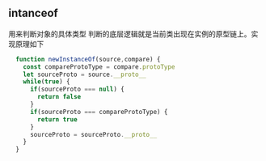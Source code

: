 ## intanceof
  用来判断对象的具体类型
  判断的底层逻辑就是当前类出现在实例的原型链上。实现原理如下

```javascript
  function newInstanceOf(source,compare) {
    const compareProtoType = compare.protoType
    let sourceProto = source.__proto__
    while(true) {
      if(sourceProto === null) {
        return false 
      }
      if(sourceProto === compareProtoType) {
        return true
      }
      sourceProto = sourceProto.__proto__
    }
  }
```
